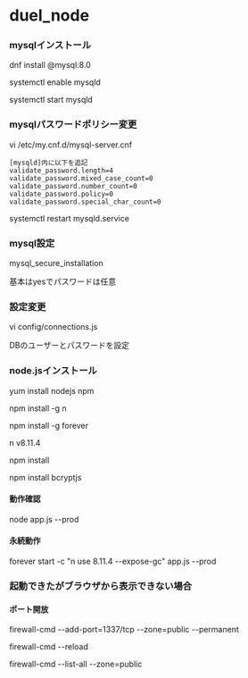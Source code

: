 # duel_node

### mysqlインストール
dnf install @mysql:8.0

systemctl enable mysqld

systemctl start mysqld

### mysqlパスワードポリシー変更
vi /etc/my.cnf.d/mysql-server.cnf

```
[mysqld]内に以下を追記
validate_password.length=4
validate_password.mixed_case_count=0
validate_password.number_count=0
validate_password.policy=0
validate_password.special_char_count=0
```

systemctl restart mysqld.service

### mysql設定
mysql_secure_installation

基本はyesでパスワードは任意

### 設定変更
vi config/connections.js

DBのユーザーとパスワードを設定

### node.jsインストール
yum install nodejs npm

npm install -g n

npm install -g forever

n v8.11.4

npm install

npm install bcryptjs

#### 動作確認
node app.js --prod

#### 永続動作
forever start -c "n use 8.11.4 --expose-gc" app.js --prod

### 起動できたがブラウザから表示できない場合
#### ポート開放
firewall-cmd --add-port=1337/tcp --zone=public --permanent

firewall-cmd --reload

firewall-cmd --list-all --zone=public
